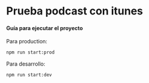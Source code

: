 # Prueba podcast con itunes

#### Guía para ejecutar el proyecto

Para production:

```sh
npm run start:prod
```

Para desarrollo:

```sh
npm run start:dev
```
